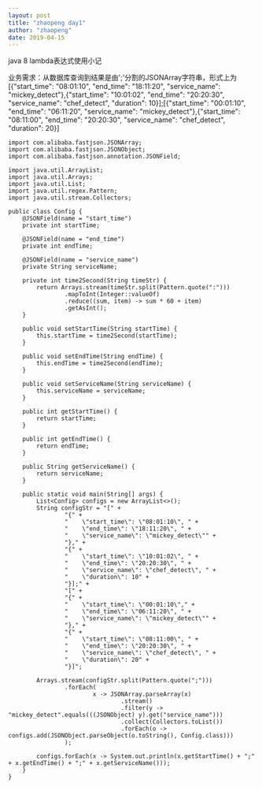 ```yaml
---
layout: post
title: "zhaopeng day1"
author: "zhaopeng"
date: 2019-04-15
---
```

java 8 lambda表达式使用小记<!-- more -->

业务需求：从数据库查询到结果是由';'分割的JSONArray字符串，形式上为
[{"start_time": "08:01:10", "end_time": "18:11:20", "service_name": "mickey_detect"},{"start_time": "10:01:02", "end_time": "20:20:30", "service_name": "chef_detect", "duration": 10}];[{"start_time": "00:01:10", "end_time": "06:11:20", "service_name": "mickey_detect"},{"start_time": "08:11:00", "end_time": "20:20:30", "service_name": "chef_detect", "duration": 20}]

```javas
import com.alibaba.fastjson.JSONArray;
import com.alibaba.fastjson.JSONObject;
import com.alibaba.fastjson.annotation.JSONField;

import java.util.ArrayList;
import java.util.Arrays;
import java.util.List;
import java.util.regex.Pattern;
import java.util.stream.Collectors;

public class Config {
	@JSONField(name = "start_time")
	private int startTime;

	@JSONField(name = "end_time")
	private int endTime;

	@JSONField(name = "service_name")
	private String serviceName;

	private int time2Second(String timeStr) {
		return Arrays.stream(timeStr.split(Pattern.quote(":")))
				.mapToInt(Integer::valueOf)
				.reduce((sum, item) -> sum * 60 + item)
				.getAsInt();
	}

	public void setStartTime(String startTime) {
		this.startTime = time2Second(startTime);
	}

	public void setEndTime(String endTime) {
		this.endTime = time2Second(endTime);
	}

	public void setServiceName(String serviceName) {
		this.serviceName = serviceName;
	}

	public int getStartTime() {
		return startTime;
	}

	public int getEndTime() {
		return endTime;
	}

	public String getServiceName() {
		return serviceName;
	}

	public static void main(String[] args) {
		List<Config> configs = new ArrayList<>();
		String configStr = "[" +
				"{" +
				"    \"start_time\": \"08:01:10\", " +
				"    \"end_time\": \"18:11:20\", " +
				"    \"service_name\": \"mickey_detect\"" +
				"}," +
				"{" +
				"    \"start_time\": \"10:01:02\", " +
				"    \"end_time\": \"20:20:30\", " +
				"    \"service_name\": \"chef_detect\", " +
				"    \"duration\": 10" +
				"}];" +
				"[" +
				"{" +
				"    \"start_time\": \"00:01:10\"," +
				"    \"end_time\": \"06:11:20\", " +
				"    \"service_name\": \"mickey_detect\"" +
				"}," +
				"{" +
				"    \"start_time\": \"08:11:00\", " +
				"    \"end_time\": \"20:20:30\", " +
				"    \"service_name\": \"chef_detect\", " +
				"    \"duration\": 20" +
				"}]";

		Arrays.stream(configStr.split(Pattern.quote(";")))
				.forEach(
						x -> JSONArray.parseArray(x)
								.stream()
								.filter(y -> "mickey_detect".equals(((JSONObject) y).get("service_name")))
								.collect(Collectors.toList())
								.forEach(o -> configs.add(JSONObject.parseObject(o.toString(), Config.class)))
				);

		configs.forEach(x -> System.out.println(x.getStartTime() + ";" + x.getEndTime() + ";" + x.getServiceName()));
	}
}
```
